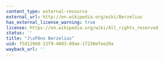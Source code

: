 ```yaml
---
content_type: external-resource
external_url: http://en.wikipedia.org/wiki/Berzelius
has_external_license_warning: true
license: https://en.wikipedia.org/wiki/All_rights_reserved
status: ''
title: "J\xF6ns Berzelius"
uid: f5d12960-12f9-40d3-89ae-1f230efee20a
wayback_url: ''
---
```

